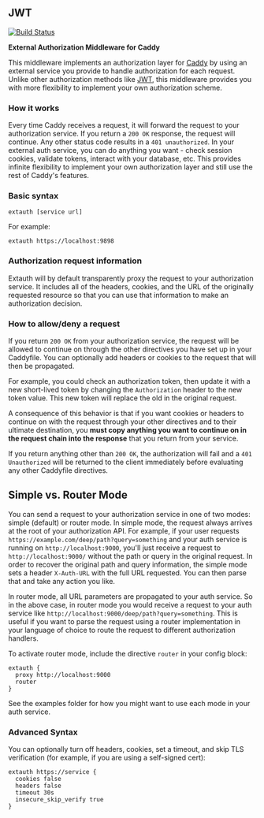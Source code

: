 ## JWT

[![Build Status](https://travis-ci.org/BTBurke/caddy-extauth.svg?branch=master)](https://travis-ci.org/BTBurke/caddy-extauth)

**External Authorization Middleware for Caddy**

This middleware implements an authorization layer for [Caddy](https://caddyserver.com) by using an external service you provide to handle authorization for each request.  Unlike other authorization methods like [JWT](https://github.com/BTBurke/caddy-jwt), this middleware provides you with more flexibility to implement your own authorization scheme.

### How it works

Every time Caddy receives a request, it will forward the request to your authorization service.  If you return a `200 OK` response, the request will continue.  Any other status code results in a `401 unauthorized`.  In your external auth service, you can do anything you want - check session cookies, validate tokens, interact with your database, etc.  This provides infinite flexibility to implement your own authorization layer and still use the rest of Caddy's features.

### Basic syntax

```
extauth [service url]
```

For example:

```
extauth https://localhost:9898
```

### Authorization request information

Extauth will by default transparently proxy the request to your authorization service.  It includes all of the headers, cookies, and the URL of the originally requested resource so that you can use that information to make an authorization decision.

### How to allow/deny a request

If you return `200 OK` from your authorization service, the request will be allowed to continue on through the other directives you have set up in your Caddyfile.  You can optionally add headers or cookies to the request that will then be propagated.

For example, you could check an authorization token, then update it with a new short-lived token by changing the `Authorization` header to the new token value.  This new token will replace the old in the original request.

A consequence of this behavior is that if you want cookies or headers to continue on with the request through your other directives and to their ultimate destination, you **must copy anything you want to continue on in the request chain into the response** that you return from your service.

If you return anything other than `200 OK`, the authorization will fail and a `401 Unauthorized` will be returned to the client immediately before evaluating any other Caddyfile directives.

## Simple vs. Router Mode

You can send a request to your authorization service in one of two modes: simple (default) or router mode.  In simple mode, the request always arrives at the root of your authorization API.  For example, if your user requests `https://example.com/deep/path?query=something` and your auth service is running on `http://localhost:9000`, you'll just receive a request to `http://localhost:9000/` without the path or query in the original request.  In order to recover the original path and query information, the simple mode sets a header `X-Auth-URL` with the full URL requested.  You can then parse that and take any action you like.

In router mode, all URL parameters are propagated to your auth service.  So in the above case, in router mode you would receive a request to your auth service like `http://localhost:9000/deep/path?query=something`.  This is useful if you want to parse the request using a router implementation in your language of choice to route the request to different authorization handlers.

To activate router mode, include the directive `router` in your config block:

```
extauth {
  proxy http://localhost:9000
  router
}
```

See the examples folder for how you might want to use each mode in your auth service.

### Advanced Syntax

You can optionally turn off headers, cookies, set a timeout, and skip TLS verification (for example, if you are using a self-signed cert):

```
extauth https://service {
  cookies false
  headers false
  timeout 30s
  insecure_skip_verify true  
}
```
